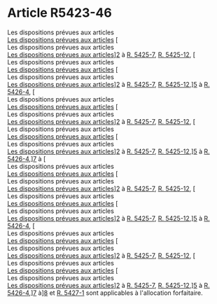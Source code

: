 # Article R5423-46

  
Les dispositions prévues aux articles [  
Les dispositions prévues aux articles][1] [  
Les dispositions prévues aux articles [  
Les dispositions prévues aux articles][1]][2] à [R. 5425-7][3], [R. 5425-12][4], [  
Les dispositions prévues aux articles [  
Les dispositions prévues aux articles][1] [  
Les dispositions prévues aux articles [  
Les dispositions prévues aux articles][1]][2] à [R. 5425-7][3], [R. 5425-12][4],][5] à [R. 5426-4][6], [  
Les dispositions prévues aux articles [  
Les dispositions prévues aux articles][1] [  
Les dispositions prévues aux articles [  
Les dispositions prévues aux articles][1]][2] à [R. 5425-7][3], [R. 5425-12][4], [  
Les dispositions prévues aux articles [  
Les dispositions prévues aux articles][1] [  
Les dispositions prévues aux articles [  
Les dispositions prévues aux articles][1]][2] à [R. 5425-7][3], [R. 5425-12][4],][5] à [R. 5426-4][6],][7] à [  
Les dispositions prévues aux articles [  
Les dispositions prévues aux articles][1] [  
Les dispositions prévues aux articles [  
Les dispositions prévues aux articles][1]][2] à [R. 5425-7][3], [R. 5425-12][4], [  
Les dispositions prévues aux articles [  
Les dispositions prévues aux articles][1] [  
Les dispositions prévues aux articles [  
Les dispositions prévues aux articles][1]][2] à [R. 5425-7][3], [R. 5425-12][4],][5] à [R. 5426-4][6], [  
Les dispositions prévues aux articles [  
Les dispositions prévues aux articles][1] [  
Les dispositions prévues aux articles [  
Les dispositions prévues aux articles][1]][2] à [R. 5425-7][3], [R. 5425-12][4], [  
Les dispositions prévues aux articles [  
Les dispositions prévues aux articles][1] [  
Les dispositions prévues aux articles [  
Les dispositions prévues aux articles][1]][2] à [R. 5425-7][3], [R. 5425-12][4],][5] à [R. 5426-4][6],][7] à][8] et [R. 5427-1][9] sont applicables à l'allocation forfaitaire.

 [1]: /affichCodeArticle.do?cidTexte=LEGITEXT000006072050&idArticle=LEGIARTI000018496212&dateTexte=&categorieLien=cid
 [2]: /affichCodeArticle.do?cidTexte=LEGITEXT000006072050&idArticle=LEGIARTI000018496568&dateTexte=&categorieLien=cid
 [3]: /affichCodeArticle.do?cidTexte=LEGITEXT000006072050&idArticle=LEGIARTI000018496578&dateTexte=&categorieLien=cid
 [4]: /affichCodeArticle.do?cidTexte=LEGITEXT000006072050&idArticle=LEGIARTI000018496590&dateTexte=&categorieLien=cid
 [5]: /affichCodeArticle.do?cidTexte=LEGITEXT000006072050&idArticle=LEGIARTI000018496616&dateTexte=&categorieLien=cid
 [6]: /affichCodeArticle.do?cidTexte=LEGITEXT000006072050&idArticle=LEGIARTI000018496624&dateTexte=&categorieLien=cid
 [7]: /affichCodeArticle.do?cidTexte=LEGITEXT000006072050&idArticle=LEGIARTI000018496628&dateTexte=&categorieLien=cid
 [8]: /affichCodeArticle.do?cidTexte=LEGITEXT000006072050&idArticle=LEGIARTI000018496644&dateTexte=&categorieLien=cid
 [9]: /affichCodeArticle.do?cidTexte=LEGITEXT000006072050&idArticle=LEGIARTI000018496658&dateTexte=&categorieLien=cid
